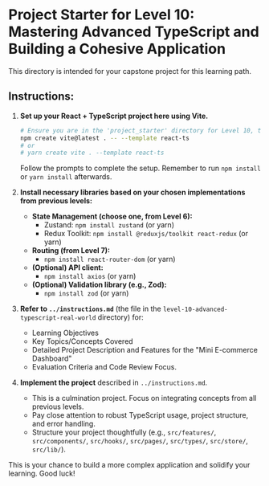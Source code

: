 # Project Starter for Level 10: Mastering Advanced TypeScript and Building a Cohesive Application

This directory is intended for your capstone project for this learning path.

## Instructions:

1.  **Set up your React + TypeScript project here using Vite.**
    ```bash
    # Ensure you are in the 'project_starter' directory for Level 10, then run:
    npm create vite@latest . -- --template react-ts
    # or
    # yarn create vite . --template react-ts
    ```
    Follow the prompts to complete the setup. Remember to run `npm install` or `yarn install` afterwards.

2.  **Install necessary libraries based on your chosen implementations from previous levels:**
    *   **State Management (choose one, from Level 6):**
        *   Zustand: `npm install zustand` (or yarn)
        *   Redux Toolkit: `npm install @reduxjs/toolkit react-redux` (or yarn)
    *   **Routing (from Level 7):**
        *   `npm install react-router-dom` (or yarn)
    *   **(Optional) API client:**
        *   `npm install axios` (or yarn)
    *   **(Optional) Validation library (e.g., Zod):**
        *   `npm install zod` (or yarn)

3.  **Refer to `../instructions.md`** (the file in the `level-10-advanced-typescript-real-world` directory) for:
    *   Learning Objectives
    *   Key Topics/Concepts Covered
    *   Detailed Project Description and Features for the "Mini E-commerce Dashboard"
    *   Evaluation Criteria and Code Review Focus.

4.  **Implement the project** described in `../instructions.md`.
    *   This is a culmination project. Focus on integrating concepts from all previous levels.
    *   Pay close attention to robust TypeScript usage, project structure, and error handling.
    *   Structure your project thoughtfully (e.g., `src/features/`, `src/components/`, `src/hooks/`, `src/pages/`, `src/types/`, `src/store/`, `src/lib/`).

This is your chance to build a more complex application and solidify your learning. Good luck! 